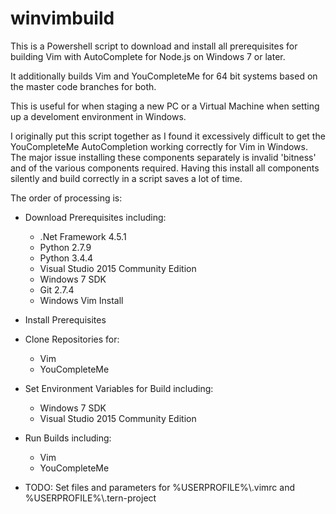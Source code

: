 # winvimbuild

This is a Powershell script to download and install all prerequisites for building Vim with AutoComplete for Node.js on Windows 7 or later.

It additionally builds Vim and YouCompleteMe for 64 bit systems based on the master code branches for both. 

This is useful for when staging a new PC or a Virtual Machine when setting up a develoment environment in Windows.

I originally put this script together as I found it excessively difficult to get the YouCompleteMe AutoCompletion working correctly for Vim in Windows. The major issue installing these components separately is invalid 'bitness' and of the various components required. Having this install all components silently and build correctly in a script saves a lot of time.

The order of processing is:

- Download Prerequisites including:

    - .Net Framework 4.5.1
    - Python 2.7.9
    - Python 3.4.4
    - Visual Studio 2015 Community Edition
    - Windows 7 SDK
    - Git 2.7.4
    - Windows Vim Install

- Install Prerequisites

- Clone Repositories for:

    - Vim
    - YouCompleteMe

- Set Environment Variables for Build including:

    - Windows 7 SDK
    - Visual Studio 2015 Community Edition

- Run Builds including:

    - Vim
    - YouCompleteMe

- TODO: Set files and parameters for %USERPROFILE%\\.vimrc and %USERPROFILE%\\.tern-project 
